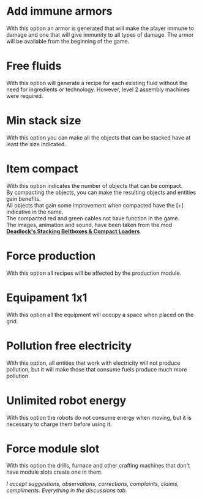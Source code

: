 Add immune armors
========
With this option an armor is generated that will make the player immune to damage and one that will give immunity to all types of damage.
The armor will be available from the beginning of the game.

Free fluids
========
With this option will generate a recipe for each existing fluid without the need for ingredients or technology. However, level 2 assembly machines were required.

Min stack size
========
With this option you can make all the objects that can be stacked have at least the size indicated.

Item compact
========
With this option indicates the number of objects that can be compact.  
By compacting the objects, you can make the resulting objects and entities gain benefits.  
All objects that gain some improvement when compacted have the [+] indicative in the name.  
The compacted red and green cables not have function in the game.  
The images, animation and sound, have been taken from the mod **[Deadlock's Stacking Beltboxes & Compact Loaders](https://mods.factorio.com/mod/deadlock-beltboxes-loaders "Deadlock's Stacking Beltboxes & Compact Loaders")**

Force production
========
With this option all recipes will be affected by the production module.

Equipament 1x1
========
With this option all the equipment will occupy a space when placed on the grid.

Pollution free electricity
========
With this option, all entities that work with electricity will not produce pollution, but it will make those that consume fuels produce much more pollution.

Unlimited robot energy
========
With this option the robots do not consume energy when moving, but it is necessary to charge them before using it.

Force module slot
========
With this option the drills, furnace and other crafting machines that don't have module slots create one in them.


_I accept suggestions, observations, corrections, complaints, claims, compliments. Everything in the discussions tab._
